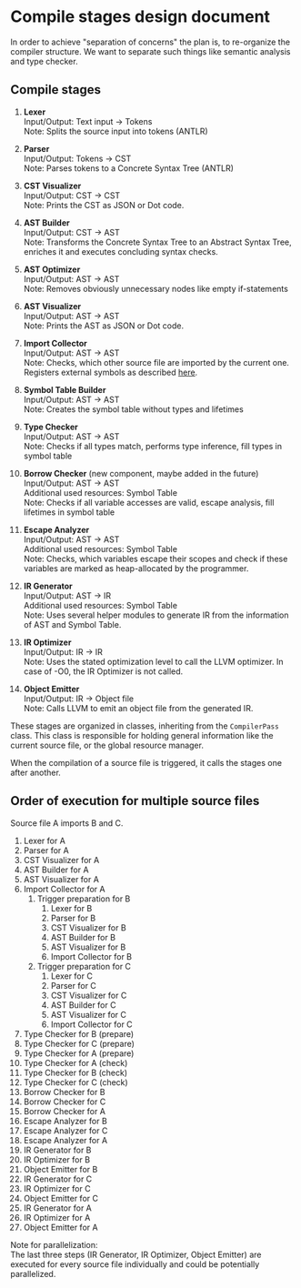 # Compile stages design document

In order to achieve "separation of concerns" the plan is, to re-organize the compiler structure. We want to separate
such things like semantic analysis and type checker.

## Compile stages

1.  **Lexer** <br>
    Input/Output: Text input -> Tokens <br>
    Note: Splits the source input into tokens (ANTLR)

2.  **Parser** <br>
    Input/Output: Tokens -> CST <br>
    Note: Parses tokens to a Concrete Syntax Tree (ANTLR)

3.  **CST Visualizer** <br>
    Input/Output: CST -> CST <br>
    Note: Prints the CST as JSON or Dot code.

4.  **AST Builder** <br>
    Input/Output: CST -> AST <br>
    Note: Transforms the Concrete Syntax Tree to an Abstract Syntax Tree, enriches it and executes concluding syntax checks.

5.  **AST Optimizer** <br>
    Input/Output: AST -> AST <br>
    Note: Removes obviously unnecessary nodes like empty if-statements

6.  **AST Visualizer** <br>
    Input/Output: AST -> AST <br>
    Note: Prints the AST as JSON or Dot code.

7.  **Import Collector** <br>
    Input/Output: AST -> AST <br>
    Note: Checks, which other source file are imported by the current one. Registers external symbols as described
    [here](./better-imports.md).

8.  **Symbol Table Builder** <br>
    Input/Output: AST -> AST <br>
    Note: Creates the symbol table without types and lifetimes

9.  **Type Checker** <br>
    Input/Output: AST -> AST <br>
    Note: Checks if all types match, performs type inference, fill types in symbol table

10. **Borrow Checker** (new component, maybe added in the future) <br>
    Input/Output: AST -> AST <br>
    Additional used resources: Symbol Table <br>
    Note: Checks if all variable accesses are valid, escape analysis, fill lifetimes in symbol table

11. **Escape Analyzer** <br>
    Input/Output: AST -> AST <br>
    Additional used resources: Symbol Table <br>
    Note: Checks, which variables escape their scopes and check if these variables are marked as heap-allocated by the programmer.

12. **IR Generator** <br>
    Input/Output: AST -> IR <br>
    Additional used resources: Symbol Table <br>
    Note: Uses several helper modules to generate IR from the information of AST and Symbol Table.

13. **IR Optimizer** <br>
    Input/Output: IR -> IR <br>
    Note: Uses the stated optimization level to call the LLVM optimizer. In case of -O0, the IR Optimizer is not called.

14. **Object Emitter** <br>
    Input/Output: IR -> Object file <br>
    Note: Calls LLVM to emit an object file from the generated IR.

These stages are organized in classes, inheriting from the `CompilerPass` class. This class is responsible for holding
general information like the current source file, or the global resource manager.

When the compilation of a source file is triggered, it calls the stages one after another.

## Order of execution for multiple source files

Source file A imports B and C.

1. Lexer for A
2. Parser for A
3. CST Visualizer for A
4. AST Builder for A
5. AST Visualizer for A
6. Import Collector for A
   1. Trigger preparation for B
      1. Lexer for B
      2. Parser for B
      3. CST Visualizer for B
      4. AST Builder for B
      5. AST Visualizer for B
      6. Import Collector for B
   2. Trigger preparation for C
       1. Lexer for C
       2. Parser for C
       3. CST Visualizer for C
       4. AST Builder for C
       5. AST Visualizer for C
       6. Import Collector for C
7. Type Checker for B (prepare)
8. Type Checker for C (prepare)
9. Type Checker for A (prepare)
10. Type Checker for A (check)
11. Type Checker for B (check)
12. Type Checker for C (check)
13. Borrow Checker for B
14. Borrow Checker for C
15. Borrow Checker for A
16. Escape Analyzer for B
17. Escape Analyzer for C
18. Escape Analyzer for A
19. IR Generator for B
20. IR Optimizer for B
21. Object Emitter for B
22. IR Generator for C
23. IR Optimizer for C
24. Object Emitter for C
25. IR Generator for A
26. IR Optimizer for A
27. Object Emitter for A

Note for parallelization: <br>
The last three steps (IR Generator, IR Optimizer, Object Emitter) are executed for every source file individually and
could be potentially parallelized.